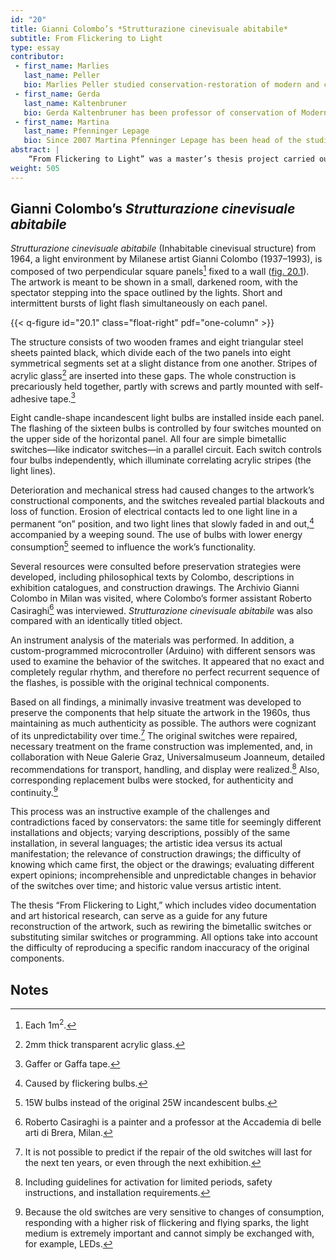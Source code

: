 ```yaml
---
id: "20"
title: Gianni Colombo’s *Strutturazione cinevisuale abitabile*
subtitle: From Flickering to Light
type: essay
contributor:
 - first_name: Marlies
   last_name: Peller
   bio: Marlies Peller studied conservation-restoration of modern and contemporary art at the Academy of Fine Arts, Vienna, graduating in 2014. She was assistant conservator at documenta 13, Kassel (2012), and research assistant (head of studio, conservation of modern and contemporary art) at the Academy of Fine Arts, Vienna (2014–16). She has also been a freelancer at Museum Moderner Kunst Stiftung Ludwig (mumok), Vienna.
 - first_name: Gerda
   last_name: Kaltenbruner
   bio: Gerda Kaltenbruner has been professor of conservation of Modern and Contemporary Art at the Academy of Fine Arts, Vienna, since 2005. She held various positions prior to that, including head of conservation at the Kunstmuseum Bonn and conservator at the office for the Preservation of Historical Monuments, North Rhine-Westphalia. She received her MA in Conservation at the Academy of Fine Arts, Vienna.
 - first_name: Martina
   last_name: Pfenninger Lepage
   bio: Since 2007 Martina Pfenninger Lepage has been head of the studio for Conservation of Modern and Contemporary Art at the Academy of Fine Arts, Vienna. She holds a diploma in conservation-restoration of modern materials and media from the University of Applied Sciences in Bern.
abstract: |
    “From Flickering to Light” was a master’s thesis project carried out in 2014 at the Institut für Konservierung und Restaurierung, Akademie der Bildenden Künste, Vienna. It was based on *Strutturazione cinevisuale abitabile* (1964), a light-kinetic artwork by Milanese artist Gianni Colombo (1937–1993), now in the collection of Austria’s Neue Galerie Graz, Universalmuseum Joanneum. Malfunctioning technical components restricted exhibition of the artwork. Based on in-depth research into the artist’s conception, the history of the object, and its technology, preservation strategies were developed that focused on the installation’s electrical and technical issues.
weight: 505
---
```


## Gianni Colombo’s *Strutturazione cinevisuale abitabile*

*Strutturazione cinevisuale abitabile* (Inhabitable cinevisual structure) from 1964, a light environment by Milanese artist Gianni Colombo (1937–1993), is composed of two perpendicular square panels[^1] fixed to a wall ([fig. 20.1](#20.1)). The artwork is meant to be shown in a small, darkened room, with the spectator stepping into the space outlined by the lights. Short and intermittent bursts of light flash simultaneously on each panel.

{{< q-figure id="20.1" class="float-right" pdf="one-column" >}}

The structure consists of two wooden frames and eight triangular steel sheets painted black, which divide each of the two panels into eight symmetrical segments set at a slight distance from one another. Stripes of acrylic glass[^2] are inserted into these gaps. The whole construction is precariously held together, partly with screws and partly mounted with self-adhesive tape.[^3]

Eight candle-shape incandescent light bulbs are installed inside each panel. The flashing of the sixteen bulbs is controlled by four switches mounted on the upper side of the horizontal panel. All four are simple bimetallic switches—like indicator switches—in a parallel circuit. Each switch controls four bulbs independently, which illuminate correlating acrylic stripes (the light lines).

Deterioration and mechanical stress had caused changes to the artwork’s constructional components, and the switches revealed partial blackouts and loss of function. Erosion of electrical contacts led to one light line in a permanent “on” position, and two light lines that slowly faded in and out,[^4] accompanied by a weeping sound. The use of bulbs with lower energy consumption[^5] seemed to influence the work’s functionality.

Several resources were consulted before preservation strategies were developed, including philosophical texts by Colombo, descriptions in exhibition catalogues, and construction drawings. The Archivio Gianni Colombo in Milan was visited, where Colombo’s former assistant Roberto Casiraghi[^6] was interviewed. *Strutturazione cinevisuale abitabile* was also compared with an identically titled object.

An instrument analysis of the materials was performed. In addition, a custom-programmed microcontroller (Arduino) with different sensors was used to examine the behavior of the switches. It appeared that no exact and completely regular rhythm, and therefore no perfect recurrent sequence of the flashes, is possible with the original technical components.

Based on all findings, a minimally invasive treatment was developed to preserve the components that help situate the artwork in the 1960s, thus maintaining as much authenticity as possible. The authors were cognizant of its unpredictability over time.[^7] The original switches were repaired, necessary treatment on the frame construction was implemented, and, in collaboration with Neue Galerie Graz, Universalmuseum Joanneum, detailed recommendations for transport, handling, and display were realized.[^8] Also, corresponding replacement bulbs were stocked, for authenticity and continuity.[^9]

This process was an instructive example of the challenges and contradictions faced by conservators: the same title for seemingly different installations and objects; varying descriptions, possibly of the same installation, in several languages; the artistic idea versus its actual manifestation; the relevance of construction drawings; the difficulty of knowing which came first, the object or the drawings; evaluating different expert opinions; incomprehensible and unpredictable changes in behavior of the switches over time; and historic value versus artistic intent.

The thesis “From Flickering to Light,” which includes video documentation and art historical research, can serve as a guide for any future reconstruction of the artwork, such as rewiring the bimetallic switches or substituting similar switches or programming. All options take into account the difficulty of reproducing a specific random inaccuracy of the original components.

## Notes

[^1]: Each 1m<sup>2</sup>.

[^2]: 2mm thick transparent acrylic glass.

[^3]: Gaffer or Gaffa tape.

[^4]: Caused by flickering bulbs.

[^5]: 15W bulbs instead of the original 25W incandescent bulbs.

[^6]: Roberto Casiraghi is a painter and a professor at the Accademia di belle arti di Brera, Milan.

[^7]: It is not possible to predict if the repair of the old switches will last for the next ten years, or even through the next exhibition.

[^8]: Including guidelines for activation for limited periods, safety instructions, and installation requirements.

[^9]: Because the old switches are very sensitive to changes of consumption, responding with a higher risk of flickering and flying sparks, the light medium is extremely important and cannot simply be exchanged with, for example, LEDs.
